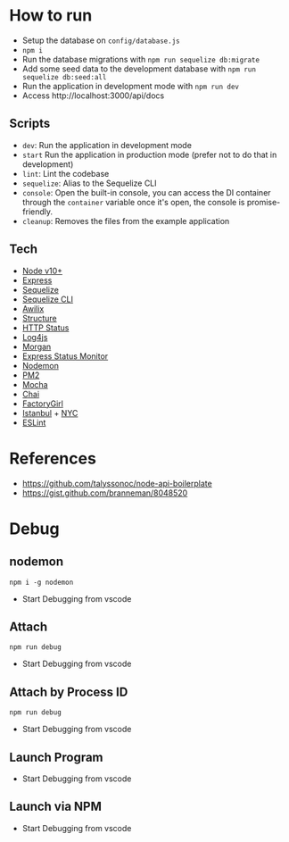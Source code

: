 # How to run
- Setup the database on `config/database.js`
- `npm i`
- Run the database migrations with `npm run sequelize db:migrate`
- Add some seed data to the development database with `npm run sequelize db:seed:all`
- Run the application in development mode with `npm run dev`
- Access http://localhost:3000/api/docs

## Scripts

- `dev`: Run the application in development mode
- `start` Run the application in production mode (prefer not to do that in development)
- `lint`: Lint the codebase
- `sequelize`: Alias to the Sequelize CLI
- `console`: Open the built-in console, you can access the DI container through the `container` variable once it's open, the console is promise-friendly.
- `cleanup`: Removes the files from the example application

## Tech

- [Node v10+](http://nodejs.org/)
- [Express](https://npmjs.com/package/express)
- [Sequelize](https://www.npmjs.com/package/sequelize)
- [Sequelize CLI](https://github.com/sequelize/cli)
- [Awilix](https://www.npmjs.com/package/awilix)
- [Structure](https://www.npmjs.com/package/structure)
- [HTTP Status](https://www.npmjs.com/package/http-status)
- [Log4js](https://www.npmjs.com/package/log4js)
- [Morgan](https://www.npmjs.com/package/morgan)
- [Express Status Monitor](https://www.npmjs.com/package/express-status-monitor)
- [Nodemon](https://www.npmjs.com/package/nodemon)
- [PM2](https://www.npmjs.com/package/pm2)
- [Mocha](https://www.npmjs.com/package/mocha)
- [Chai](https://www.npmjs.com/package/chai)
- [FactoryGirl](https://www.npmjs.com/package/factory-girl)
- [Istanbul](https://www.npmjs.com/package/istanbul) + [NYC](https://www.npmjs.com/package/nyc)
- [ESLint](https://www.npmjs.com/package/eslint)

# References
- https://github.com/talyssonoc/node-api-boilerplate
- https://gist.github.com/branneman/8048520

# Debug

## nodemon

```
npm i -g nodemon
```
- Start Debugging from vscode

## Attach

```
npm run debug
```
- Start Debugging from vscode

## Attach by Process ID

```
npm run debug
```
- Start Debugging from vscode

## Launch Program

- Start Debugging from vscode

## Launch via NPM

- Start Debugging from vscode
